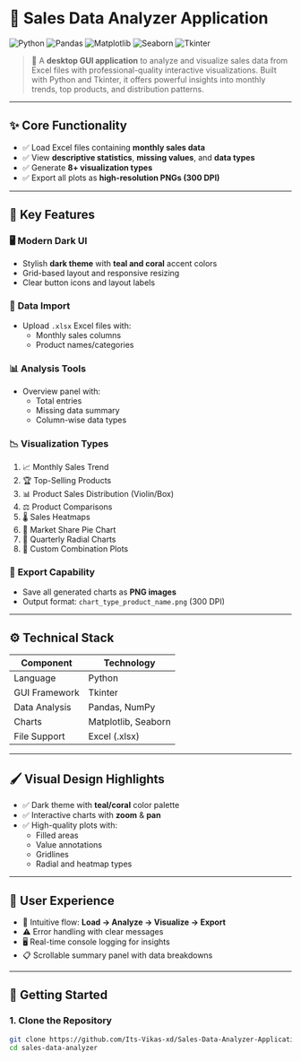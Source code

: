 # 🛒 Sales Data Analyzer Application

![Python](https://img.shields.io/badge/Python-3.10+-blue?logo=python)
![Pandas](https://img.shields.io/badge/Pandas-Data%20Analysis-lightgray?logo=pandas)
![Matplotlib](https://img.shields.io/badge/Matplotlib-Visualization-orange?logo=matplotlib)
![Seaborn](https://img.shields.io/badge/Seaborn-Statistical%20Plots-blue?logo=seaborn)
![Tkinter](https://img.shields.io/badge/Tkinter-GUI%20Toolkit-green?logo=python)

> 🎯 A **desktop GUI application** to analyze and visualize sales data from Excel files with professional-quality interactive visualizations. Built with Python and Tkinter, it offers powerful insights into monthly trends, top products, and distribution patterns.

---

## ✨ Core Functionality

- ✅ Load Excel files containing **monthly sales data**
- ✅ View **descriptive statistics**, **missing values**, and **data types**
- ✅ Generate **8+ visualization types**
- ✅ Export all plots as **high-resolution PNGs (300 DPI)**

---

## 🎨 Key Features

### 🖥️ **Modern Dark UI**
- Stylish **dark theme** with **teal and coral** accent colors
- Grid-based layout and responsive resizing
- Clear button icons and layout labels

### 📁 **Data Import**
- Upload `.xlsx` Excel files with:
  - Monthly sales columns
  - Product names/categories

### 📊 **Analysis Tools**
- Overview panel with:
  - Total entries
  - Missing data summary
  - Column-wise data types

### 📉 **Visualization Types**
1. 📈 Monthly Sales Trend  
2. 🏆 Top-Selling Products  
3. 📊 Product Sales Distribution (Violin/Box)  
4. ⚖️ Product Comparisons  
5. 🌡️ Sales Heatmaps  
6. 🥧 Market Share Pie Chart  
7. 📅 Quarterly Radial Charts  
8. 🔀 Custom Combination Plots

### 💾 **Export Capability**
- Save all generated charts as **PNG images**
- Output format: `chart_type_product_name.png` (300 DPI)

---

## ⚙️ Technical Stack

| Component     | Technology         |
|---------------|--------------------|
| Language      | Python             |
| GUI Framework | Tkinter            |
| Data Analysis | Pandas, NumPy      |
| Charts        | Matplotlib, Seaborn|
| File Support  | Excel (.xlsx)      |

---

## 🖌️ Visual Design Highlights

- ✅ Dark theme with **teal/coral** color palette  
- ✅ Interactive charts with **zoom** & **pan**  
- ✅ High-quality plots with:
  - Filled areas
  - Value annotations
  - Gridlines
  - Radial and heatmap types

---

## 🧠 User Experience

- 🔄 Intuitive flow: **Load → Analyze → Visualize → Export**
- ⚠️ Error handling with clear messages
- 🖥️ Real-time console logging for insights
- 📋 Scrollable summary panel with data breakdowns

---

## 🚀 Getting Started

### 1. Clone the Repository
```bash
git clone https://github.com/Its-Vikas-xd/Sales-Data-Analyzer-Application.git
cd sales-data-analyzer
